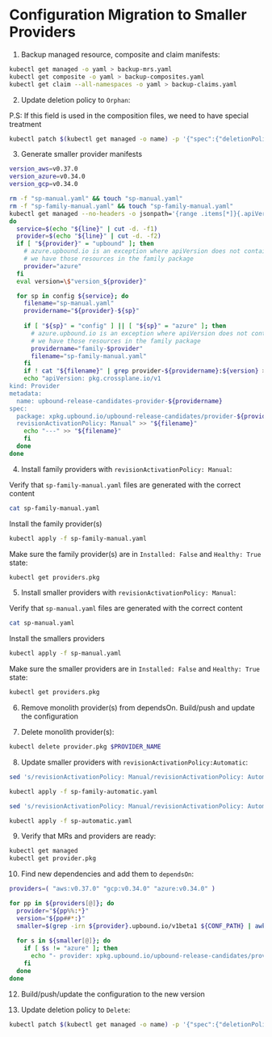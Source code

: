 
# Configuration Migration to Smaller Providers

1. Backup managed resource, composite and claim manifests:

```bash
kubectl get managed -o yaml > backup-mrs.yaml
kubectl get composite -o yaml > backup-composites.yaml
kubectl get claim --all-namespaces -o yaml > backup-claims.yaml
```

2. Update deletion policy to `Orphan`:

P.S: If this field is used in the composition files, we need to have special treatment

```bash
kubectl patch $(kubectl get managed -o name) -p '{"spec":{"deletionPolicy":"Orphan"}}' --type=merge
```

3. Generate smaller provider manifests

```bash
version_aws=v0.37.0
version_azure=v0.34.0
version_gcp=v0.34.0

rm -f "sp-manual.yaml" && touch "sp-manual.yaml"
rm -f "sp-family-manual.yaml" && touch "sp-family-manual.yaml"
kubectl get managed --no-headers -o jsonpath='{range .items[*]}{.apiVersion}{"\n"}{end}' | grep -E '(aws|gcp|azure).upbound.io' | sort | uniq | while read -r line
do
  service=$(echo "${line}" | cut -d. -f1)
  provider=$(echo "${line}" | cut -d. -f2)
  if [ "${provider}" = "upbound" ]; then
    # azure.upbound.io is an exception where apiVersion does not contain the service name
    # we have those resources in the family package
    provider="azure"
  fi
  eval version=\$"version_${provider}"

  for sp in config ${service}; do
    filename="sp-manual.yaml"
    providername="${provider}-${sp}"
    
    if [ "${sp}" = "config" ] || [ "${sp}" = "azure" ]; then
      # azure.upbound.io is an exception where apiVersion does not contain the service name
      # we have those resources in the family package
      providername="family-$provider"
      filename="sp-family-manual.yaml"
    fi
    if ! cat "${filename}" | grep provider-${providername}:${version} > /dev/null; then
    echo "apiVersion: pkg.crossplane.io/v1
kind: Provider
metadata:
  name: upbound-release-candidates-provider-${providername}
spec:
  package: xpkg.upbound.io/upbound-release-candidates/provider-${providername}:${version}
  revisionActivationPolicy: Manual" >> "${filename}"
    echo "---" >> "${filename}"
    fi
  done
done
```

4. Install family providers with `revisionActivationPolicy: Manual`:

Verify that `sp-family-manual.yaml` files are generated with the correct content

```bash
cat sp-family-manual.yaml
```

Install the family provider(s)

```bash
kubectl apply -f sp-family-manual.yaml
```

Make sure the family provider(s) are in `Installed: False` and `Healthy: True` state:

```bash
kubectl get providers.pkg
```

5. Install smaller providers with `revisionActivationPolicy: Manual`:

Verify that `sp-manual.yaml` files are generated with the correct content

```bash
cat sp-manual.yaml
```

Install the smallers providers

```bash
kubectl apply -f sp-manual.yaml
```

Make sure the smaller providers are in `Installed: False` and `Healthy: True` state:

```bash
kubectl get providers.pkg
```

6. Remove monolith provider(s) from dependsOn. Build/push and update the configuration

7. Delete monolith provider(s):

```bash
kubectl delete provider.pkg $PROVIDER_NAME
```

8. Update smaller providers with `revisionActivationPolicy:Automatic`:

```bash
sed 's/revisionActivationPolicy: Manual/revisionActivationPolicy: Automatic/' sp-family-manual.yaml > sp-family-automatic.yaml

kubectl apply -f sp-family-automatic.yaml
```


```bash
sed 's/revisionActivationPolicy: Manual/revisionActivationPolicy: Automatic/' sp-manual.yaml > sp-automatic.yaml

kubectl apply -f sp-automatic.yaml
```

9. Verify that MRs and providers are ready:

```bash
kubectl get managed
kubectl get provider.pkg
```

10. Find new dependencies and add them to `dependsOn`:

```bash
providers=( "aws:v0.37.0" "gcp:v0.34.0" "azure:v0.34.0" )

for pp in ${providers[@]}; do 
  provider="${pp%%:*}"
  version="${pp##*:}"
  smaller=$(grep -irn ${provider}.upbound.io/v1beta1 ${CONF_PATH} | awk '{print $3}'| cut -d '.' -f 1 | sort | uniq)
  
  for s in ${smaller[@]}; do
    if [ $s != "azure" ]; then
      echo "- provider: xpkg.upbound.io/upbound-release-candidates/provider-$provider-$s";echo  "  version:  \">=$version\"";
    fi
  done  
done
```

12. Build/push/update the configuration to the new version

13. Update deletion policy to `Delete`:

```bash
kubectl patch $(kubectl get managed -o name) -p '{"spec":{"deletionPolicy":"Delete"}}' --type=merge
```